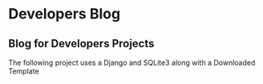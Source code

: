 # Developers Blog
<h2>Blog for Developers Projects</h2>
<p>The following project uses a Django and SQLite3 along with a Downloaded Template</p>
